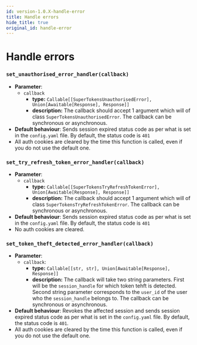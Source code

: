 ```yaml
---
id: version-1.0.X-handle-error
title: Handle errors
hide_title: true
original_id: handle-error
---
```


# Handle errors
### `set_unauthorised_error_handler(callback)`
- **Parameter**: 
    - `callback`
        - **type:** `Callable[[SuperTokensUnauthorisedError], Union[Awaitable[Response], Response]]`
        - **description:** The callback should accept 1 argument which will of class `SuperTokensUnauthorisedError`. The callback can be synchronous or asynchronous.
- **Default behaviour**: Sends session expired status code as per what is set in the `config.yaml` file. By default, the status code is `401`
- All auth cookies are cleared by the time this function is called, even if you do not use the default one.

### `set_try_refresh_token_error_handler(callback)`
- **Parameter**: 
    - `callback`
        - **type:** `Callable[[SuperTokensTryRefreshTokenError], Union[Awaitable[Response], Response]]`
        - **description:** The callback should accept 1 argument which will of class `SuperTokensTryRefreshTokenError`. The callback can be synchronous or asynchronous.
- **Default behaviour**: Sends session expired status code as per what is set in the `config.yaml` file. By default, the status code is `401`
- No auth cookies are cleared.

### `set_token_theft_detected_error_handler(callback)`
- **Parameter**:
    - `callback`:
        - **type:** `Callable[[str, str], Union[Awaitable[Response], Response]]`
        - **description:** The callback will take two string parameters. First will be the `session_handle` for which token tehft is detected. Second string parameter corresponds to the `user_id` of the user who the `session_handle` belongs to. The callback can be synchronous or asynchronous.
- **Default behaviour**: Revokes the affected session and sends session expired status code as per what is set in the `config.yaml` file. By default, the status code is `401`.
- All auth cookies are cleared by the time this function is called, even if you do not use the default one.